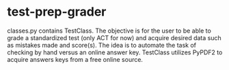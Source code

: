 # test-prep-grader

classes.py contains TestClass. The objective is for the user to be able to grade a standardized test (only ACT for now) and acquire desired data such as mistakes made and score(s). The idea is to automate the task of checking by hand versus an online answer key. TestClass utilizes PyPDF2 to acquire answers keys from a free online source.
